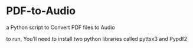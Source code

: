 # PDF-to-Audio
a Python script to Convert PDF files to Audio

to run, You'll need to install two python libraries called pyttsx3 and Pypdf2
